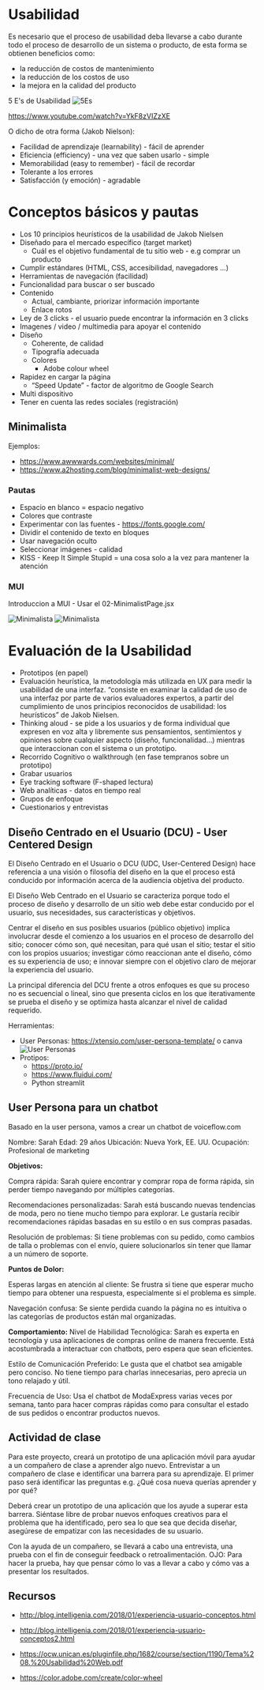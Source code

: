 # Usabilidad
Es necesario que el proceso de usabilidad deba llevarse a cabo durante todo el proceso de desarrollo de un sistema o producto, de esta forma se obtienen beneficios como: 
- la reducción de costos de mantenimiento
- la reducción de los costos de uso
- la mejora en la calidad del producto 

5 E's de Usabilidad
![5Es](../../x-assets/UF1843/5es.usability.png)

https://www.youtube.com/watch?v=YkF8zVIZzXE


O dicho de otra forma (Jakob Nielson):
- Facilidad de aprendizaje (learnability) - fácil de aprender
- Eficiencia (efficiency) - una vez que saben usarlo - simple
- Memorabilidad (easy to remember) - fácil de recordar
- Tolerante a los errores
- Satisfacción (y emoción) - agradable

# Conceptos básicos y pautas
- Los 10 principios heurísticos de la usabilidad de Jakob Nielsen
- Diseñado para el mercado específico (target market)
    - Cuál es el objetivo fundamental de tu sitio web - e.g comprar un producto
- Cumplir estándares (HTML, CSS, accesibilidad, navegadores …)
- Herramientas de navegación (facilidad)
- Funcionalidad para buscar o ser buscado
- Contenido
    - Actual, cambiante, priorizar información importante
    - Enlace rotos
- Ley de 3 clicks - el usuario puede encontrar la información en 3 clicks
- Imagenes / video / multimedia para apoyar el contenido
- Diseño
    - Coherente, de calidad
    - Tipografía adecuada
    - Colores
        - Adobe colour wheel
- Rapidez en cargar la página
    - “Speed Update” - factor de algoritmo de Google Search
- Multi dispositivo
- Tener en cuenta las redes sociales (registración)

## Minimalista
Ejemplos:
- https://www.awwwards.com/websites/minimal/
- https://www.a2hosting.com/blog/minimalist-web-designs/
### Pautas
- Espacio en blanco = espacio negativo
- Colores que contraste
- Experimentar con las fuentes - https://fonts.google.com/
- Dividir el contenido de texto en bloques
- Usar navegación oculto
- Seleccionar imágenes - calidad
- KISS - Keep It Simple Stupid = una cosa solo a la vez para mantener la atención

### MUI
Introduccion a MUI - Usar el 02-MinimalistPage.jsx

![Minimalista](../../x-assets/UF1843/min1.png)
![Minimalista](../../x-assets/UF1843/min2.png)



# Evaluación de la Usabilidad
- Prototipos (en papel)
- Evaluación heurística, la metodología más utilizada en UX para medir la usabilidad de una interfaz. “consiste en examinar la calidad de uso de una interfaz por parte de varios evaluadores expertos, a partir del cumplimiento de unos principios reconocidos de usabilidad: los heurísticos” de Jakob Nielsen.
- Thinking aloud - se pide a los usuarios y de forma individual que expresen en voz alta y libremente sus pensamientos, sentimientos y opiniones sobre cualquier aspecto (diseño, funcionalidad…) mientras que interaccionan con el sistema o un prototipo.
- Recorrido Cognitivo o walkthrough (en fase tempranos sobre un prototipo)
- Grabar usuarios
- Eye tracking software (F-shaped lectura)
- Web analíticas - datos en tiempo real
- Grupos de enfoque
- Cuestionarios y entrevistas


## Diseño Centrado en el Usuario (DCU) - User Centered Design

El Diseño Centrado en el Usuario o DCU (UDC, User-Centered Design) hace referencia a una visión o filosofía del diseño en la que el proceso está conducido por información acerca de la audiencia objetiva del producto.

El Diseño Web Centrado en el Usuario se caracteriza porque todo el proceso de diseño y desarrollo de un sitio web debe estar conducido por el usuario, sus necesidades, sus características y objetivos.

Centrar el diseño en sus posibles usuarios (público objetivo) implica involucrar desde el comienzo a los usuarios en el proceso de desarrollo del sitio; conocer cómo son, qué necesitan, para qué usan el sitio; testar el sitio con los propios usuarios; investigar cómo reaccionan ante el diseño, cómo es su experiencia de uso; e innovar siempre con el objetivo claro de mejorar la experiencia del usuario.

La principal diferencia del DCU frente a otros enfoques es que su proceso no es secuencial o lineal, sino que presenta ciclos en los que iterativamente se prueba el diseño y se optimiza hasta alcanzar el nivel de calidad requerido.

Herramientas:
- User Personas: https://xtensio.com/user-persona-template/ o canva
![User Personas](../../x-assets/UF1843/up.png)
- Protipos: 
    - https://proto.io/
    - https://www.fluidui.com/
    - Python streamlit


## User Persona para un chatbot
Basado en la user persona, vamos a crear un chatbot de voiceflow.com


Nombre: Sarah
Edad: 29 años
Ubicación: Nueva York, EE. UU.
Ocupación: Profesional de marketing

**Objetivos:**

Compra rápida: Sarah quiere encontrar y comprar ropa de forma rápida, sin perder tiempo navegando por múltiples categorías.

Recomendaciones personalizadas: Sarah está buscando nuevas tendencias de moda, pero no tiene mucho tiempo para explorar. Le gustaría recibir recomendaciones rápidas basadas en su estilo o en sus compras pasadas.

Resolución de problemas: Si tiene problemas con su pedido, como cambios de talla o problemas con el envío, quiere solucionarlos sin tener que llamar a un número de soporte.


**Puntos de Dolor:**

Esperas largas en atención al cliente: Se frustra si tiene que esperar mucho tiempo para obtener una respuesta, especialmente si el problema es simple.

Navegación confusa: Se siente perdida cuando la página no es intuitiva o las categorías de productos están mal organizadas.


**Comportamiento:**
Nivel de Habilidad Tecnológica: Sarah es experta en tecnología y usa aplicaciones de compras online de manera frecuente. Está acostumbrada a interactuar con chatbots, pero espera que sean eficientes.

Estilo de Comunicación Preferido: Le gusta que el chatbot sea amigable pero conciso. No tiene tiempo para charlas innecesarias, pero aprecia un tono relajado y útil.

Frecuencia de Uso: Usa el chatbot de ModaExpress varias veces por semana, tanto para hacer compras rápidas como para consultar el estado de sus pedidos o encontrar productos nuevos.


## Actividad de clase 

Para este proyecto, creará un prototipo de una aplicación móvil para ayudar a un compañero de clase a aprender algo nuevo. Entrevistar a un compañero de clase e identificar una barrera para su aprendizaje. El primer paso será identificar las preguntas e.g. ¿Qué cosa nueva querías aprender y por qué?

Deberá crear un prototipo de una aplicación que los ayude a superar esta barrera. Siéntase libre de probar nuevos enfoques creativos para el problema que ha identificado, pero sea lo que sea que decida diseñar, asegúrese de empatizar con las necesidades de su usuario. 

Con la ayuda de un compañero, se llevará a cabo una entrevista, una prueba con el fin de conseguir feedback o retroalimentación. OJO: Para hacer la prueba, hay que pensar cómo lo vas a llevar a cabo y cómo vas a presentar los resultados.



## Recursos
- http://blog.intelligenia.com/2018/01/experiencia-usuario-conceptos.html
- http://blog.intelligenia.com/2018/01/experiencia-usuario-conceptos2.html

- https://ocw.unican.es/pluginfile.php/1682/course/section/1190/Tema%208.%20Usabilidad%20Web.pdf

- https://color.adobe.com/create/color-wheel

